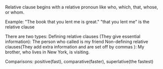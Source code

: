 Relative clause begins with a relative pronoun like who, which, that, whose, or whom. 

Example: "The book that you lent me is great."
    "that you lent me" is the relative clause

There are two types:
Defining relative clauses (They give essential information): The person who called is my friend
Non-defining relative clauses(They add extra information and are set off by commas ): My brother, who lives in New York, is visiting.

Comparisons: positive(fast), comparative(faster), superlative(the fastest)